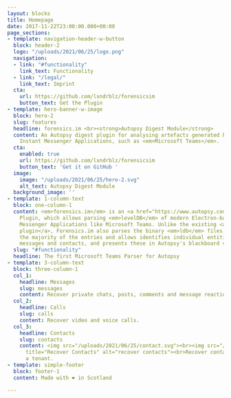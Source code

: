 ```yaml
---
layout: blocks
title: Homepage
date: 2017-11-22T23:00:00.000+00:00
page_sections:
- template: navigation-header-w-button
  block: header-2
  logo: "/uploads/2021/06/25/logo.png"
  navigation:
  - link: "#functionality"
    link_text: Functionality
  - link: "/legal/"
    link_text: Imprint
  cta:
    url: https://github.com/lxndrblz/forensicsim
    button_text: Get the Plugin
- template: hero-banner-w-image
  block: hero-2
  slug: features
  headline: forensics.im <br><strong>Autopsy Digest Module</strong>
  content: An Autopsy digest plugin for analysing artefacts generated by modern Electron-based
    Instant Messenger Applications, such as <em>Microsoft Teams</em>.
  cta:
    enabled: true
    url: https://github.com/lxndrblz/forensicsim
    button_text: 'Get it on GitHub '
  image:
    image: "/uploads/2021/06/25/hero-2.svg"
    alt_text: Autopsy Digest Module
  background_image: ''
- template: 1-column-text
  block: one-column-1
  content: <em>forensics.im</em> is an <a href="https://www.autopsy.com/" title="Autopsy">Autopsy</a>
    Plugin, which allows parsing <em>levelDB</em> of modern Electron-based Instant
    Messenger Applications like Microsoft Teams. Unlike the existing <a href="https://github.com/markmckinnon/Autopsy-Plugins/tree/master/Leveldb">levelDB
    plugin</a>, Forensics.im also parses the binary <em>ldb</em> files, which contain
    the majority of the entries and allows identifies individual entities, such as
    messages and contacts, and presents these in Autopsy's blackboard view.
  slug: "#functionality"
  headline: The first Microsoft Teams Parser for Autopsy
- template: 3-column-text
  block: three-column-1
  col_1:
    headline: Messages
    slug: messages
    content: Recover private chats, posts, comments and message reactions.
  col_2:
    headline: Calls
    slug: calls
    content: Recover video and voice calls.
  col_3:
    headline: Contacts
    slug: contacts
    content: <img src="/uploads/2021/06/25/contact.svg"><br><img src="/uploads/2021/06/25/contact-2.svg"
      title="Recover Contacts" alt="recover contacts"><br>Recover contacts within
      a tenant.
- template: simple-footer
  block: footer-1
  content: Made with ❤︎ in Scotland

---
```

